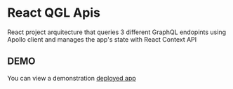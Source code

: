 # React QGL Apis

React project arquitecture that queries 3 different GraphQL endopints using Apollo client and manages the app's state with React Context API

## DEMO
You can view a demonstration [deployed app](https://react-graphql-apis.netlify.app/)
